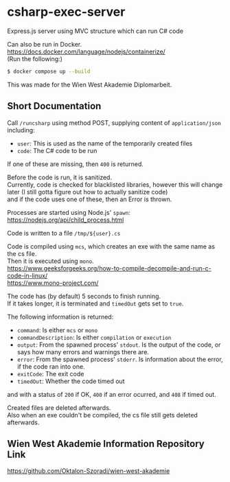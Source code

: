 # csharp-exec-server
Express.js server using MVC structure which can run C# code

Can also be run in Docker.  
https://docs.docker.com/language/nodejs/containerize/  
(Run the following:)
```bash
$ docker compose up --build
```

This was made for the Wien West Akademie Diplomarbeit.

## Short Documentation
Call `/runcsharp` using method POST, supplying content of `application/json` including:
- `user`: This is used as the name of the temporarily created files
- `code`: The C# code to be run

If one of these are missing, then `400` is returned.

Before the code is run, it is sanitized.  
Currently, code is checked for blacklisted libraries, however this will change later (I still gotta figure out how to actually sanitize code)  
and if the code uses one of these, then an Error is thrown.

Processes are started using Node.js' `spawn`:  
https://nodejs.org/api/child_process.html

Code is written to a file `/tmp/${user}.cs`

Code is compiled using `mcs`, which creates an exe with the same name as the cs file.  
Then it is executed using `mono`.  
https://www.geeksforgeeks.org/how-to-compile-decompile-and-run-c-code-in-linux/  
https://www.mono-project.com/

The code has (by default) 5 seconds to finish running.  
If it takes longer, it is terminated and `timedOut` gets set to `true`.

The following information is returned:
- `command`: Is either `mcs` or `mono`
- `commandDescription`: Is either `compilation` or `execution`
- `output`: From the spawned process' `stdout`. Is the output of the code, or says how many errors and warnings there are.
- `error`: From the spawned process' `stderr`. Is information about the error, if the code ran into one.
- `exitCode`: The exit code
- `timedOut`: Whether the code timed out

and with a status of `200` if OK, `400` if an error ocurred, and `408` if timed out.

Created files are deleted afterwards.  
Also when an exe couldn't be compiled, the cs file still gets deleted afterwards.

## Wien West Akademie Information Repository Link
https://github.com/Oktalon-Szoradi/wien-west-akademie
